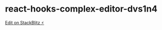 # react-hooks-complex-editor-dvs1n4

[Edit on StackBlitz ⚡️](https://stackblitz.com/edit/react-hooks-complex-editor-dvs1n4)